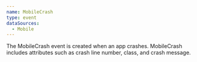 ```yaml
---
name: MobileCrash
type: event
dataSources:
  - Mobile
---
```


The MobileCrash event is created when an app crashes. MobileCrash includes attributes such as crash line number, class, and crash message.